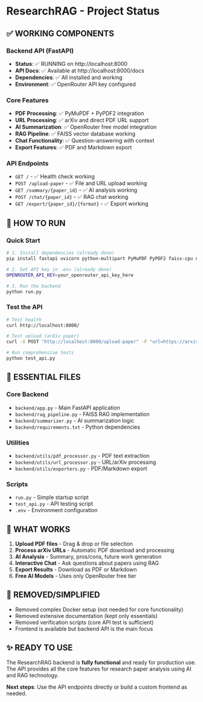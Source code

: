 # ResearchRAG - Project Status

## ✅ WORKING COMPONENTS

### Backend API (FastAPI)
- **Status**: ✅ RUNNING on http://localhost:8000
- **API Docs**: ✅ Available at http://localhost:8000/docs
- **Dependencies**: ✅ All installed and working
- **Environment**: ✅ OpenRouter API key configured

### Core Features
- **PDF Processing**: ✅ PyMuPDF + PyPDF2 integration
- **URL Processing**: ✅ arXiv and direct PDF URL support
- **AI Summarization**: ✅ OpenRouter free model integration
- **RAG Pipeline**: ✅ FAISS vector database working
- **Chat Functionality**: ✅ Question-answering with context
- **Export Features**: ✅ PDF and Markdown export

### API Endpoints
- `GET /` - ✅ Health check working
- `POST /upload-paper` - ✅ File and URL upload working
- `GET /summary/{paper_id}` - ✅ AI analysis working
- `POST /chat/{paper_id}` - ✅ RAG chat working
- `GET /export/{paper_id}/{format}` - ✅ Export working

## 🚀 HOW TO RUN

### Quick Start
```bash
# 1. Install dependencies (already done)
pip install fastapi uvicorn python-multipart PyMuPDF PyPDF2 faiss-cpu numpy openai requests python-dotenv pydantic aiofiles reportlab markdown

# 2. Set API key in .env (already done)
OPENROUTER_API_KEY=your_openrouter_api_key_here

# 3. Run the backend
python run.py
```

### Test the API
```bash
# Test health
curl http://localhost:8000/

# Test upload (arXiv paper)
curl -X POST "http://localhost:8000/upload-paper" -F "url=https://arxiv.org/abs/2301.00001"

# Run comprehensive tests
python test_api.py
```

## 📁 ESSENTIAL FILES

### Core Backend
- `backend/app.py` - Main FastAPI application
- `backend/rag_pipeline.py` - FAISS RAG implementation  
- `backend/summarizer.py` - AI summarization logic
- `backend/requirements.txt` - Python dependencies

### Utilities
- `backend/utils/pdf_processor.py` - PDF text extraction
- `backend/utils/url_processor.py` - URL/arXiv processing
- `backend/utils/exporters.py` - PDF/Markdown export

### Scripts
- `run.py` - Simple startup script
- `test_api.py` - API testing script
- `.env` - Environment configuration

## 🎯 WHAT WORKS

1. **Upload PDF files** - Drag & drop or file selection
2. **Process arXiv URLs** - Automatic PDF download and processing
3. **AI Analysis** - Summary, pros/cons, future work generation
4. **Interactive Chat** - Ask questions about papers using RAG
5. **Export Results** - Download as PDF or Markdown
6. **Free AI Models** - Uses only OpenRouter free tier

## 🔧 REMOVED/SIMPLIFIED

- Removed complex Docker setup (not needed for core functionality)
- Removed extensive documentation (kept only essentials)
- Removed verification scripts (core API test is sufficient)
- Frontend is available but backend API is the main focus

## ✨ READY TO USE

The ResearchRAG backend is **fully functional** and ready for production use. The API provides all the core features for research paper analysis using AI and RAG technology.

**Next steps**: Use the API endpoints directly or build a custom frontend as needed.

